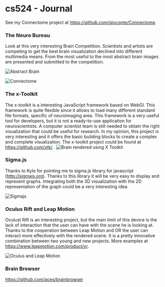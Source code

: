 # cs524 -  Journal
See my Connectome project at https://github.com/gioconte/Connectome.


### The Neuro Bureau
Look at this very interesting Brain Competition. Scientists and artists are competing to get the best brain visualization declined into different multimedia means. From the most useful to the most abstract brain images are presented and submitted to the competition.

![Abstract Brain](http://i2.wp.com/www.neurobureau.org/wp-content/uploads/2014/06/8076bfd98d003d3e912985ed4d536f85171ae60d4b7a53cf005e9cb74c14ca1e4f9fb29deb794012f938c71e1bc9c19a1b4e07e23ec7ccbb091be6a258ecde09.jpg?resize=378%2C251)

![Connectome](http://i0.wp.com/www.neurobureau.org/wp-content/uploads/2014/06/d114d5473f39fc023644dda35a52545e7a0b936e91f1a0535557ef58bb77e8d87761ef33811d1842d97f38ba041189f3f0f67e1a70bd44ce1038a28a69ce876f.png?resize=234%2C175)


### The x-Toolkit
The x-toolkit is a interesting JavaScript framework based on WebGl. This framework is quite flexible since it allows to load many different standard file formats, specific of neuroimaging area. This framework is a very useful tool for developers, but it is not a ready-to-use application for neuroscientists. A computer scientist team is still needed to obtain the right visualization that could be useful for research. In my opinion, this project is very interesting and it offers the basic building blocks to create a complex and complete visualization. The x-toolkit project could be found at https://github.com/xtk/ . 
![Brain rendered using X Toolkit](http://www.webgl.com/wp-content/uploads/2012/03/webgl-x-toolkit-scientific-3.jpg)

### Sigma.js
Thanks to Kyle for pointing me to sigma.js library for javascript (http://sigmajs.org). Thanks to this library it will be very easy to display and represent graphs. Integrating both the 3D visualization with the 2D representation of the graph could be a very interesting idea. 


![Sigmajs](https://linkurio.us/wp-content/uploads/2014/02/sigma.png)

### Oculus Rift and Leap Motion
Oculust Rift is an interesting project, but the main limit of this device is the lack of interaction that the user can have with the scene he is looking at. Thanks to the cooperation between Leap Motion and OR the user can interact more effectively with the rendered scene. It is a pretty innovative combination between two young and new projects. More examples at https://www.leapmotion.com/product/vr.

![Oculus and Leap Motion](https://di4564baj7skl.cloudfront.net/assets/vr/mount-940-a05ed7984163c49d3809b0d8386e9ed3.gif)

### Brain Browser
https://github.com/aces/brainbrowser
 
